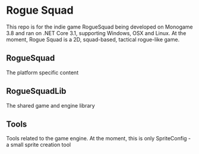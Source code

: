 # Rogue Squad
This repo is for the indie game RogueSquad being developed on Monogame 3.8 and ran on .NET Core 3.1, supporting Windows, OSX and Linux.
At the moment, Rogue Squad is a 2D, squad-based, tactical rogue-like game.  

## RogueSquad
The platform specific content 

## RogueSquadLib
The shared game and engine library

## Tools
Tools related to the game engine. At the moment, this is only SpriteConfig - a small sprite creation tool